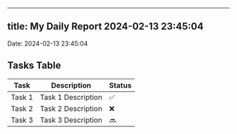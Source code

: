 
---
title: My Daily Report 2024-02-13 23:45:04
---

Date: 2024-02-13 23:45:04

## Tasks Table

| Task | Description | Status |
|------|-------------|--------|
| Task 1 | Task 1 Description | ✅ |
| Task 2 | Task 2 Description | ❌ |
| Task 3 | Task 3 Description | 🔜 |
